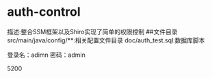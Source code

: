 # auth-control
描述:整合SSM框架以及Shiro实现了简单的权限控制
##文件目录
src/main/java/config/**:相关配置文件目录
doc/auth_test.sql:数据库脚本

登录名：adimn
密码：admin

5200

